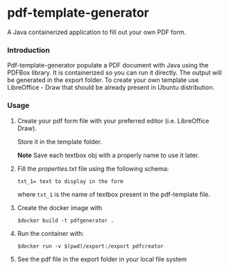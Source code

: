 # pdf-template-generator
A Java containerized application to fill out your own PDF form.

### Introduction
Pdf-template-generator populate a PDF document with Java using the PDFBox library. 
It is containerized so you can run it directly.
The output will be generated in the export folder.
To create your own template use LibreOffice - Draw that should be already present in Ubuntu distribution.


### Usage

1. Create your pdf form file with your preferred editor (i.e. LibreOffice Draw). 

   Store it in the template folder.
   
   **Note** Save each textbox obj with a properly name to use it later.

2. Fill the *properties.txt* file using the following schema:

    `txt_1= text to display in the form`

   where `txt_1` is the name of textbox present in the pdf-template file.

3. Create the docker image with 

   `$docker build -t pdfgenerator . `

4. Run the container with:

   `$docker run -v $(pwd)/export:/export pdfcreator `


5. See the pdf file in the export folder in your local file system
